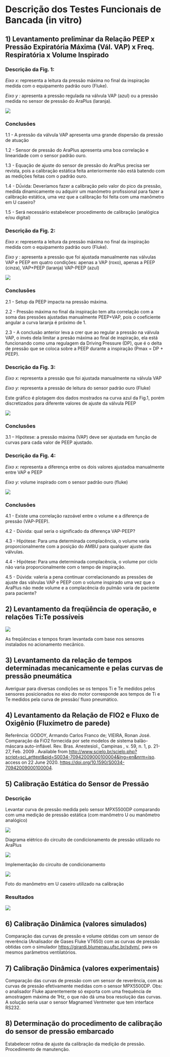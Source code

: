 # Descrição dos Testes Funcionais de Bancada (in vitro)

## 1) Levantamento preliminar da Relação PEEP x Pressão Expiratória Máxima (Vál. VAP) x Freq. Respiratória x Volume Inspirado

### Descrição da Fig. 1: 
*Eixo x:* representa a leitura da pressão máxima no final da inspiração medida com o equipamento padrão ouro (Fluke).

*Eixo y :* apresenta a pressão regulada na válvula VAP (azul) ou a pressão medida no sensor de pressão do AraPlus (laranja).


![](teste_2020_06_21_fig1.jpeg)

### Conclusões

1.1 - A pressão da válvula VAP apresenta uma grande dispersão da pressão de atuação

1.2 - Sensor de pressão do AraPlus apresenta uma boa correlação e linearidade com o sensor padrão ouro.

1.3 - Equação de ajuste do sensor de pressão do AraPlus precisa ser revista, pois a calibração estática feita anteriormente não está batendo com as medições feitas com o padrão ouro. 

1.4 - Dǘvida: Deveríamos fazer a calibração pelo valor do pico da pressão, medida dinamicamente ou adquirir um manômetro profissional para fazer a calibração estática, uma vez que a calibração foi feita com uma manômetro em U caseiro?

1.5 - Será necessário estabelecer procedimento de calibração (analógica e/ou digital)

### Descrição da Fig. 2:

*Eixo x*: representa a leitura da pressão máxima no final da inspiração medida com o equipamento padrão ouro (Fluke).

*Eixo y* : apresenta a pressão que foi ajustada manualmente nas válvulas VAP e PEEP em quatro condições: apenas a VAP (roxo), apenas a PEEP (cinza), VAP+PEEP (laranja) VAP-PEEP (azul)


![](teste_2020_06_21_fig2.jpeg)

### Conclusões

2.1 - Setup da PEEP impacta na pressão máxima.

2.2 - Pressão máxima no final da inspiração tem alta correlação com a soma das pressões ajustadas manualmente PEEP+VAP, pois o coeficiente angular a curva laranja é próximo de 1. 

2.3 - A conclusão anterior leva a crer que ao regular a pressão na válvula VAP, o invés dela limitar a presão máxima ao final de inspiração, ela está funcionando como uma regulagem da Driving Pressure (DP), que é o delta de pressão que se coloca sobre a PEEP durante a inspiração (Pmax = DP + PEEP). 

### Descrição da Fig. 3:

*Eixo x:* representa a pressão que foi ajustada manualmente na válvula VAP 

*Eixo y:* representa a pressão de leitura do sensor padrão ouro (Fluke)

Este gráfico é plotagem dos dados mostrados na curva azul da Fig.1, porém discretizados para diferente valores de ajuste da válvula PEEP

![](teste_2020_06_21_fig3.jpeg)

### Conclusões
3.1 – Hipótese: a pressão máxima (VAP) deve ser ajustada em função de curvas para cada valor de PEEP ajustado.


### Descrição da Fig. 4:

*Eixo x:*  representa a diferença entre os dois valores ajustadoa manualmente entre VAP e PEEP

*Eixo y:* volume inspirado com o sensor padrão ouro (fluke)


![](teste_2020_06_21_fig4.jpeg)

### Conclusões
4.1 - Existe uma correlação razoável entre o volume e a diferença de pressão (VAP-PEEP).

4.2 - Dúvida: qual seria o significado da diferença VAP-PEEP?

4.3 - Hipótese: Para uma determinada complacência, o volume varia proporcionalmente com a posição do AMBU para qualquer ajuste das válvulas.

4.4 - Hipótese: Para uma determinada complacência, o volume por ciclo não varia proporcionalmente com o tempo de inspiração.

4.5 - Dúvida: valeria a pena continuar correlacionando as pressões de ajuste das válvulas VAP e PEEP com o volume inspirado uma vez que o AraPlus não mede volume e a complacência do pulmão varia de paciente para paciente?

## 2) Levantamento da freqüência de operação, e relações Ti:Te possíveis

![](Tabela_RPM_Relação.jpeg)

As freqüências e tempos foram levantada com base nos sensores instalados no acionamento mecânico.

## 3) Levantamento da relação de tempos determinadas mecanicamente e pelas curvas de pressão pneumática

Averiguar para diversas condições se os tempos Ti e Te medidos pelos sensores posicionados no eixo do motor corresponde aos tempos de Ti e Te medidos pela curva de pressão/ fluxo pneumático.

## 4) Levantamento da Relação de FIO2 e Fluxo de Oxigênio (Fluxímetro de parede)

Referência: GODOY, Armando Carlos Franco de; VIEIRA, Ronan José. Comparação da FiO2 fornecida por sete modelos de sistema balão-máscara auto-inflável. Rev. Bras. Anestesiol., Campinas , v. 59, n. 1, p. 21-27, Feb. 2009 . Available from <http://www.scielo.br/scielo.php?script=sci_arttext&pid=S0034-70942009000100004&lng=en&nrm=iso>. access on 22 June 2020. https://doi.org/10.1590/S0034-70942009000100004.


## 5) Calibração Estática do Sensor de Pressão

### Descrição

Levantar curva de pressão medida pelo sensor MPX5500DP comparando com uma medição de pressão estática (com manômetro U ou manômetro analógico)


![](teste_2020_05_31_calibracao_estatica_fig1.png)

Diagrama elétrico do circuito de condicionamento de pressão utilizado no AraPlus


![](teste_2020_05_31_calibracao_estatica_fig2.png)

Implementação do circuito de condicionamento 


![](teste_2020_05_31_calibracao_estatica_fig3.png)

Foto do manômetro em U caseiro utilizado na calibração


### Resultados

![](teste_2020_05_31_calibracao_estatica_fig4.png)




## 6) Calibração Dinâmica (valores simulados)

Comparação das curvas de pressão e volume obtidas com um sensor de reverência (Analisador de Gases Fluke VT650) com as curvas de pressão obtidas com o simulador https://girardi.blumenau.ufsc.br/sdvm/, para os mesmos parâmetros ventilatórios.

## 7) Calibração Dinâmica (valores experimentais)

Comparação das curvas de pressão com um sensor de reverência, com as curvas de pressão efetivamente medidas com o sensor MPX5500DP. Obs: o analisador  Fluke aparentemente só exporta com uma frequência de amostragem máxima de 1Hz, o que não dá uma boa resolução das curvas. A solução seria usar o sensor Magnamed Ventmeter que tem interface RS232.

## 8) Determinação do procedimento de calibração do sensor de pressão embarcado

Estabelecer rotina de ajuste da calibração da medição de pressão. Procedimento de manutenção.
